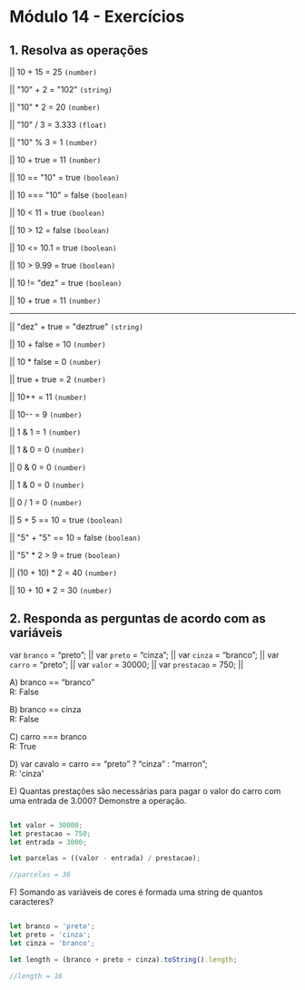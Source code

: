 # Módulo 14 - Exercícios

## 1. Resolva as operações

|| 10 + 15 = 25 `(number)`

|| "10" + 2 = "102" `(string)`

|| "10" \* 2 = 20 `(number)`

|| "10" / 3 = 3.333 `(float)`

|| "10" % 3 = 1 `(number)`

|| 10 + true = 11 `(number)`

|| 10 == "10" = true `(boolean)`

|| 10 === "10" = false `(boolean)`

|| 10 < 11 = true `(boolean)`

|| 10 > 12 = false `(boolean)`

|| 10 <= 10.1 = true `(boolean)`

|| 10 > 9.99 = true `(boolean)`

|| 10 != "dez" = true `(boolean)`

|| 10 + true = 11 `(number)`

---

|| "dez" + true = "deztrue" `(string)`

|| 10 + false = 10 `(number)`

|| 10 * false = 0 `(number)`

|| true + true = 2 `(number)`

|| 10++ = 11 `(number)`

|| 10-- = 9 `(number)`

|| 1 & 1 = 1 `(number)`

|| 1 & 0 = 0 `(number)`

|| 0 & 0 = 0 `(number)`

|| 1 & 0 = 0 `(number)`

|| 0 / 1 = 0 `(number)`

|| 5 + 5 == 10 = true `(boolean)`

|| "5" + "5" == 10 = false `(boolean)`

|| "5" * 2 > 9 = true `(boolean)`

|| (10 + 10) * 2 = 40 `(number)`

|| 10 + 10 * 2 = 30 `(number)`

## 2. Responda as perguntas de acordo com as variáveis
var `branco` = “preto”; ||
var `preto` = “cinza”; ||
var `cinza` = “branco”; ||
var `carro` = “preto”; ||
var `valor` = 30000; ||
var `prestacao` = 750; ||

A) branco == “branco”<br>
R: False

B) branco == cinza<br>
R: False

C) carro === branco<br>
R: True

D) var cavalo = carro == “preto” ? “cinza” : “marron”;<br>
R: 'cinza'

E) Quantas prestações são necessárias para pagar o valor do carro com uma entrada
de 3.000? Demonstre a operação.

```javascript

let valor = 30000;
let prestacao = 750;
let entrada = 3000;

let parcelas = ((valor - entrada) / prestacao);

//parcelas = 36

```
F) Somando as variáveis de cores é formada uma string de quantos caracteres?

```javascript

let branco = 'preto';
let preto = 'cinza';
let cinza = 'branco';

let length = (branco + preto + cinza).toString().length;

//length = 16

```